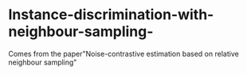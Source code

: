 # Instance-discrimination-with-neighbour-sampling-
Comes from the paper"Noise-contrastive estimation based on relative neighbour sampling"
